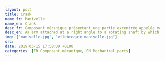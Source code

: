 ```yaml
---
layout: post
title: Crank
name_fr: Manivelle
name_en: Crank
desc_fr: Composant mécanique présentant une partie excentrée appelée maneton (monobloc ou rapporté) par lequel une force peut lui imprimer un mouvement de rotation autour de son axe.
desc_en: An arm attached at a right angle to a rotating shaft by which reciprocating motion is imparted to or received from the shaft. It is used to convert circular motion into reciprocating motion, or vice versa. 
img: ["manivelle.jpg", "vilebrequin-manivelle.jpg"]
src: 
date: 2019-03-15 17:58:00 +0100
categories: [FR_Composant mécanique, EN_Mechanical parts]
---
```

